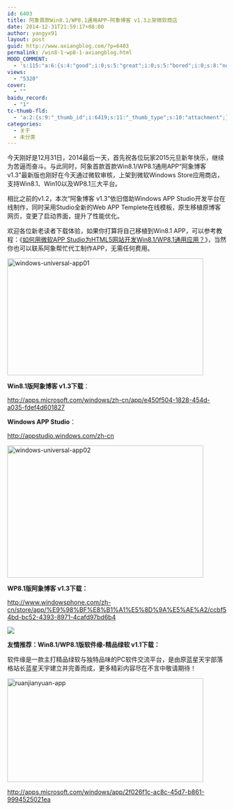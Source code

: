 ```yaml
---
id: 6403
title: 阿象首款Win8.1/WP8.1通用APP—阿象博客 v1.3上架微软商店
date: 2014-12-31T21:59:17+08:00
author: yangyx91
layout: post
guid: http://www.axiangblog.com/?p=6403
permalink: /win8-1-wp8-1-axiangblog.html
MOOD_COMMENT:
  - 's:115:"a:6:{s:4:"good";i:0;s:5:"great";i:0;s:5:"bored";i:0;s:8:"nonsense";i:0;s:13:"notunderstand";i:0;s:7:"passing";i:0;}";'
views:
  - "5320"
cover:
  - ""
baidu_record:
  - "1"
tc-thumb-fld:
  - 'a:2:{s:9:"_thumb_id";i:6419;s:11:"_thumb_type";s:10:"attachment";}'
categories:
  - 关于
  - 未分类
---
```

今天刚好是12月31日，2014最后一天，首先祝各位玩家2015元旦新年快乐，继续为苦逼而奋斗。与此同时，阿象首款首款Win8.1/WP8.1通用APP“阿象博客 v1.3”最新版也刚好在今天通过微软审核，上架到微软Windows Store应用商店，支持Win8.1、Win10以及WP8.1三大平台。

相比之前的v1.2，本次“阿象博客 v1.3”依旧借助Windows APP Studio开发平台在线制作，同时采用Studio全新的Web APP Templete在线模板，原生移植原博客网页，变更了启动界面，提升了性能优化。

<p class="entry-title">
  欢迎各位新老读者下载体验，如果你打算将自己移植到Win8.1 APP，可以参考教程：《<a href="http://www.axiangblog.com/app-studio-html5-win8-1wp8-1-app.html" target="_blank" rel="nofollow" >如何用微软APP Studio为HTML5网站开发Win8.1/WP8.1通用应用？</a>》，当然你也可以联系阿象帮忙代工制作APP，无需任何费用。
</p>

<p class="entry-title">
  <a href="http://www.axiangblog.com/wp-content/uploads/2014/12/windows-universal-app01.jpg" target="_blank"  rel="nofollow" ><img loading="lazy" class="aligncenter size-full wp-image-6405" src="http://www.axiangblog.com/wp-content/uploads/2014/12/windows-universal-app01.jpg" alt="windows-universal-app01" width="450" height="268" /></a>
</p>

**Win8.1版阿象博客 v1.3下载**：

<a href="http://apps.microsoft.com/windows/zh-cn/app/e450f504-1828-454d-a035-fdef4d601827" target="_blank" rel="nofollow" >http://apps.microsoft.com/windows/zh-cn/app/e450f504-1828-454d-a035-fdef4d601827</a>

**Windows APP Studio**：

<a href="http://appstudio.windows.com/zh-cn" target="_blank"  rel="nofollow" >http://appstudio.windows.com/zh-cn</a>

<p class="entry-title">
  <a href="http://www.axiangblog.com/wp-content/uploads/2014/12/windows-universal-app02.jpg" target="_blank"  rel="nofollow" ><img loading="lazy" class="aligncenter size-large wp-image-6406" src="http://www.axiangblog.com/wp-content/uploads/2014/12/windows-universal-app02.jpg" alt="windows-universal-app02" width="450" height="303" /></a>
</p>

**WP8.1版阿象博客 v1.3下载：**

<a href="http://www.windowsphone.com/zh-cn/store/app/%E9%98%BF%E8%B1%A1%E5%8D%9A%E5%AE%A2/ccbf54bd-bc52-4393-8971-4cafd97bd6b4" target="_blank" rel="nofollow" >http://www.windowsphone.com/zh-cn/store/app/%E9%98%BF%E8%B1%A1%E5%8D%9A%E5%AE%A2/ccbf54bd-bc52-4393-8971-4cafd97bd6b4</a>

![](http://www.axiangblog.com/wp-content/uploads/2014/11/111614_1334_APPWP818.png) 

**友情推荐：Win8.1/WP8.1版软件缘-精品绿软 v1.1下载：**

软件缘是一款主打精品绿软与独特品味的PC软件交流平台，是由原蓝星天宇部落格站长蓝星天宇建立并完善而成，更多精彩内容尽在不言中敬请期待！

<a href="http://www.axiangblog.com/wp-content/uploads/2014/12/ruanjianyuan-app.jpg" target="_blank"  rel="nofollow" ><img loading="lazy" class="aligncenter size-full wp-image-6419" src="http://www.axiangblog.com/wp-content/uploads/2014/12/ruanjianyuan-app.jpg" alt="ruanjianyuan-app" width="450" height="238" /></a>

<a href="http://apps.microsoft.com/windows/app/2f026f1c-ac8c-45d7-b861-9994525021ea" target="_blank" rel="nofollow" >http://apps.microsoft.com/windows/app/2f026f1c-ac8c-45d7-b861-9994525021ea</a>